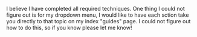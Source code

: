 I believe I have completed all required techniques. One thing I could not figure out is for my dropdown menu, I would like to have each sction take you directly to that topic on my index "guides" page. I could not figure out how to do this, so if you know please let me know!